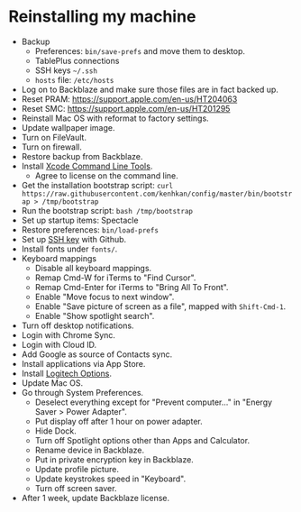 # Reinstalling my machine

- Backup
  - Preferences: `bin/save-prefs` and move them to desktop.
  - TablePlus connections
  - SSH keys `~/.ssh`
  - `hosts` file: `/etc/hosts`
- Log on to Backblaze and make sure those files are in fact backed up.
- Reset PRAM: https://support.apple.com/en-us/HT204063
- Reset SMC: https://support.apple.com/en-us/HT201295
- Reinstall Mac OS with reformat to factory settings.
- Update wallpaper image.
- Turn on FileVault.
- Turn on firewall.
- Restore backup from Backblaze.
- Install [Xcode Command Line Tools](https://developer.apple.com/download/more/).
  - Agree to license on the command line.
- Get the installation bootstrap script:
  `curl https://raw.githubusercontent.com/kenhkan/config/master/bin/bootstrap > /tmp/bootstrap`
- Run the bootstrap script: `bash /tmp/bootstrap`
- Set up startup items: Spectacle
- Restore preferences: `bin/load-prefs`
- Set up [SSH key](https://help.github.com/en/articles/generating-a-new-ssh-key-and-adding-it-to-the-ssh-agent) with Github.
- Install fonts under `fonts/`.
- Keyboard mappings
  - Disable all keyboard mappings.
  - Remap Cmd-W for iTerms to "Find Cursor".
  - Remap Cmd-Enter for iTerms to "Bring All To Front".
  - Enable "Move focus to next window".
  - Enable "Save picture of screen as a file", mapped with `Shift-Cmd-1`.
  - Enable "Show spotlight search".
- Turn off desktop notifications.
- Login with Chrome Sync.
- Login with Cloud ID.
- Add Google as source of Contacts sync.
- Install applications via App Store.
- Install [Logitech Options](https://www.logitech.com/en-us/product/options).
- Update Mac OS.
- Go through System Preferences.
  - Deselect everything except for "Prevent computer..." in "Energy Saver > Power Adapter".
  - Put display off after 1 hour on power adapter.
  - Hide Dock.
  - Turn off Spotlight options other than Apps and Calculator.
  - Rename device in Backblaze.
  - Put in private encryption key in Backblaze.
  - Update profile picture.
  - Update keystrokes speed in "Keyboard".
  - Turn off screen saver.
- After 1 week, update Backblaze license.

